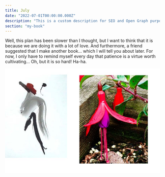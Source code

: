 ```yaml
---
title: July
date: "2022-07-01T00:00:00.000Z"
description: "This is a custom description for SEO and Open Graph purposes, rather than the default generated excerpt. Simply add a description field to the frontmatter."
section: "my-book"
---
```


Well, this plan has been slower than I thought, but I want to think that it is because we are doing it with a lot of love.
And furthermore, a friend suggested that I make another book... which I will tell you about later.
For now, I only have to remind myself every day that patience is a virtue worth cultivating... Oh, but it is so hard! Ha-ha.

![PostImg](../images/jul22.jpg)
